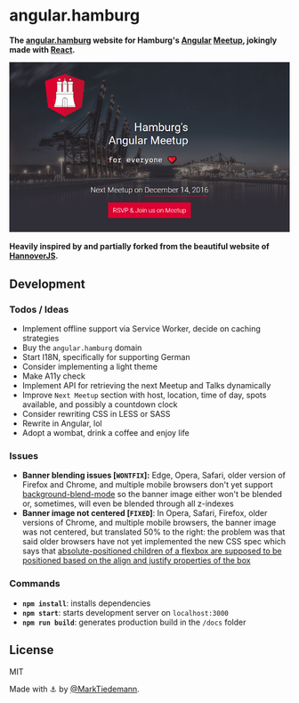 
# angular.hamburg

**The [angular.hamburg](https://marktiedemann.github.io/angular.hamburg/) website for Hamburg's [Angular](https://angular.io/) [Meetup](https://www.meetup.com/Hamburg-AngularJS-Meetup/), jokingly made with [React](https://github.com/facebook/react).**

[![](https://raw.githubusercontent.com/MarkTiedemann/angular.hamburg/master/docs/media/preview.png)](https://marktiedemann.github.io/angular.hamburg/)

**Heavily inspired by and partially forked from the beautiful website of [HannoverJS](https://github.com/HannoverJS/hannoverjs.de).**

## Development

### Todos / Ideas

- Implement offline support via Service Worker, decide on caching strategies
- Buy the `angular.hamburg` domain
- Start I18N, specifically for supporting German
- Consider implementing a light theme
- Make A11y check
- Implement API for retrieving the next Meetup and Talks dynamically
- Improve `Next Meetup` section with host, location, time of day, spots available, and possibly a countdown clock
- Consider rewriting CSS in LESS or SASS
- Rewrite in Angular, lol
- Adopt a wombat, drink a coffee and enjoy life

### Issues

- **Banner blending issues [`WONTFIX`]:** Edge, Opera, Safari, older version of Firefox and Chrome, and multiple mobile browsers don't yet support [background-blend-mode](https://developer.mozilla.org/de/docs/Web/CSS/background-blend-mode) so the banner image either won't be blended or, sometimes, will even be blended through all z-indexes
- **Banner image not centered [`FIXED`]**: In Opera, Safari, Firefox, older versions of Chrome, and multiple mobile browsers, the banner image was not centered, but translated 50% to the right: the problem was that said older browsers have not yet implemented the new CSS spec which says that [absolute-positioned children of a flexbox are supposed to be positioned based on the align and justify properties of the box](https://developers.google.com/web/updates/2016/06/absolute-positioned-children)

### Commands

- **`npm install`**: installs dependencies
- **`npm start`**: starts development server on `localhost:3000`
- **`npm run build`**: generates production build in the `/docs` folder

## License

MIT

Made with :anchor: by [@MarkTiedemann](https://twitter.com/MarkTiedemannDE). 
